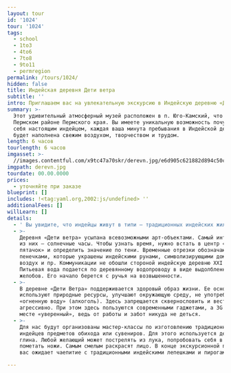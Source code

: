 ```yaml
---
layout: tour
id: '1024'
tour: '1024'
tags:
  - school
  - 1to3
  - 4to6
  - 7to8
  - 9to11
  - permregion
permalink: /tours/1024/
hidden: false
title: Индейская деревня Дети ветра
subtitle: ''
intro: Приглашаем вас на увлекательную экскурсию в Индейскую деревню «Дети ветра».
summary: >-
  Этот удивительный атмосферный музей расположен в п. Юго-Камский, что в
  Пермском районе Пермского края. Вы имеете уникальную возможность почувствовать
  себя настоящим индейцем, каждая ваша минута пребывания в Индейской деревне
  будет наполнена свежим воздухом, творчеством и трудом.
length: 6 часов
tourlength: 6 часов
imgasset: >-
  //images.contentful.com/x9tc47a70skr/derevn.jpg/e6d905c621882d894c50c02752f3178e/derevn.jpg
imgpath: derevn.jpg
tourdate: 00.00.0000
prices:
  - уточняйте при заказе
blueprint: []
includes: !<tag:yaml.org,2002:js/undefined> ''
additionalFees: []
willLearn: []
details:
  - ' Вы увидите, что индейцы живут в типи – традиционных индейских жилищах. Для детей устроены небольшие вигвамы, а посередине деревни стоит главный шатер. Стоит заметить, что настоящий типи собирается без гвоздей, он состоит из брусьев, ткани, веревок, шишек. Конусовидное сооружение женщина из племени индейцев должна собирать за полчаса. Считается, что мужчина-индеец не должен заниматься такими «глупостями», как сборка типи или вигвама. Внутренне пространство типи довольно просторно, правильно разведенный очаг способен держать тепло в доме продолжительно долго. Инипи – традиционная индейская баня, очищение в ней скорее духовное, чем «физическое».'
  - >-
    Деревня «Дети ветра» усыпана всевозможными арт-объектами. Самый интересный
    из них – солнечные часы. Чтобы узнать время, нужно встать в центр «на
    пятачок» и определить значение по тени. Временные отрезки обозначаются
    пенечками, которые украшены индейскими рунами, символизирующими дом, воду,
    воздух и пр. Коммуникации не обошли стороной индейскую деревню XXI века.
    Питьевая вода подается по деревянному водопроводу в виде выдолбленных
    желобов. Его начало берется с ручья на возвышенности.
  - >-
    В деревне «Дети Ветра» поддерживается здоровый образ жизни. Ее основатели
    используют природные ресурсы, улучшают окружающую среду, не употребляют
    «огненную воду» (алкоголь). Здесь запрещается сквернословить и вести себя
    агрессивно. При этом здесь пользуются современными гаджетами, а 3G в этом
    месте «уверенный», ведь от работы и забот никуда не деться.
  - >-
    Для нас будут организованы мастер-классы по изготовлению традиционных для
    индейцев предметов обихода или сувениров. Для этого используется дерево и
    глина. Любой желающий может пострелять из лука, попробовать себя в ремесле,
    пометать ножи. Самым смелым раскрасят лицо. В конце экскурсионной программы
    вас ожидает чаепитие с традиционными индейскими лепешками и пирогами. 

---
```

